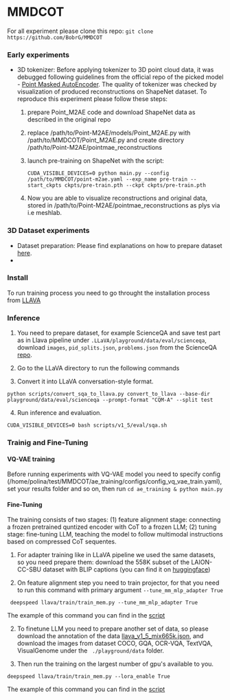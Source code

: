 # MMDCOT

For all experiment please clone this repo: ```git clone https://github.com/BobrG/MMDCOT```

### Early experiments

* 3D tokenizer:
  Before applying tokenizer to 3D point cloud data, it was debugged following guidelines from the official repo of the picked model - [Point Masked AutoEncoder](https://github.com/ZrrSkywalker/Point-M2AE/tree/main). The quality of tokenizer was checked by visualization of produced reconstructions on ShapeNet dataset. To reproduce this experiment please follow these steps:
  1. prepare Point_M2AE code and download ShapeNet data as described in the original repo
  
  2. replace /path/to/Point-M2AE/models/Point_M2AE.py with /path/to/MMDCOT/Point_M2AE.py and create directory /path/to/Point-M2AE/pointmae_reconstructions
 
  3. launch pre-training on ShapeNet with the script:
      ```
      CUDA_VISIBLE_DEVICES=0 python main.py --config /path/to/MMDCOT/point-m2ae.yaml --exp_name pre-train --start_ckpts ckpts/pre-train.pth --ckpt ckpts/pre-train.pth
      ```
  4. Now you are able to visualize reconstructions and original data, stored in /path/to/Point-M2AE/pointmae_reconstructions as plys via i.e meshlab.
  

### 3D Dataset experiments

* Dataset preparation:
  Please find explanations on how to prepare dataset [here](https://github.com/BobrG/MMDCOT/tree/main/ae_training/dataset#readme).
* 
### Install

To run training process you need to go throught the installation process from [LLAVA](https://github.com/PolinaDruzhinina/LLaVA?tab=readme-ov-file#install)

### Inference

1. You need to prepare dataset, for example ScienceQA and save test part as in Llava pipeline under ```.LLaVA/playground/data/eval/scienceqa```, download ```images```, ```pid_splits.json```, ```problems.json``` from the ScienceQA [repo](https://github.com/lupantech/ScienceQA).
2. Go to the LLaVA directory to run the following commands

3. Convert it into LLaVA conversation-style format.

```
python scripts/convert_sqa_to_llava.py convert_to_llava --base-dir playground/data/eval/scienceqa --prompt-format "CQM-A" --split test
```
4. Run inference and evaluation.

```
CUDA_VISIBLE_DEVICES=0 bash scripts/v1_5/eval/sqa.sh
```

### Trainig and Fine-Tuning
####  VQ-VAE training
Before running experiments with VQ-VAE model you need to specify config (/home/polina/test/MMDCOT/ae_training/configs/config_vq_vae_train.yaml), set your results folder and so on, then run ``` cd ae_training & python main.py ```


####  Fine-Tuning
The training consists of two stages: (1) feature alignment stage: connecting a frozen pretrained quntized encoder with CoT to a frozen LLM; (2) tuning stage: fine-tuning LLM, teaching the model to follow multimodal instructions based on compressed CoT sequentes.

1. For adapter training like in LLaVA pipeline we used the same datasets, so you need prepare them: download the 558K subset of the LAION-CC-SBU dataset with BLIP captions (you can find it on [huggingface](https://huggingface.co/datasets/liuhaotian/LLaVA-Pretrain))

2. On feature alignment step you need to train projector, for that you need to run this command with primary argument ```--tune_mm_mlp_adapter True``` 
```
 deepspeed llava/train/train_mem.py --tune_mm_mlp_adapter True

 ```
 The example of this command you can find in the [script](https://github.com/PolinaDruzhinina/LLaVA/blob/main/scripts/pretrain.sh) 

 2. To finetune LLM you need to prepare another set of data, so please download the annotation of the data [llava_v1_5_mix665k.json](https://huggingface.co/datasets/liuhaotian/LLaVA-Instruct-150K/blob/main/llava_v1_5_mix665k.json), and download the images from dataset COCO, GQA, OCR-VQA, TextVQA, VisualGenome under the ``` ./playground/data``` folder.

 3. Then run the training on the largest number of gpu's available to you. 

 ```
deepspeed llava/train/train_mem.py --lora_enable True 
 ```

 The example of this command you can find in the [script](https://github.com/PolinaDruzhinina/LLaVA/blob/main/scripts/finetune_lora.sh) 


